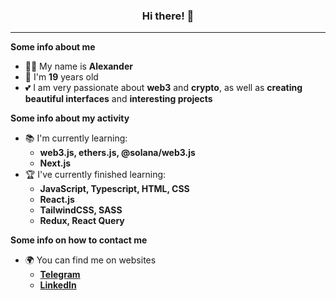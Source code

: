 <h3 align="center">Hi there! 👋</h3>

***

<strong>Some info about me</strong>
<p>

- 🙋‍♂️ My name is **Alexander**
- 🎂 I'm **19** years old
- 💕 I am very passionate about **web3** and **crypto**, as well as **creating beautiful interfaces** and **interesting projects**
  
</p>

<strong>Some info about my activity</strong>
<p>
  
- 📚 I'm currently learning:
  - **web3.js, ethers.js, @solana/web3.js**
  - **Next.js**
- 🏆 I've currently finished learning:
   - **JavaScript, Typescript, HTML, CSS**
   - **React.js**
   - **TailwindCSS, SASS**
   - **Redux, React Query**
  
</p></details>

<strong>Some info on how to contact me</strong>
<p>
  
- 🌍 You can find me on websites
  - **[Telegram](https://t.me/hecudev)**
  - **[LinkedIn](https://linkedin.com/in/hecudev)**
  
</p></details>
